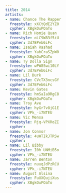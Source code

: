 ```yaml
---
title: 2014
artists:
- name: Chance The Rapper
  freestyle: xXCtQdE2YZ0
  cypher: XBgkOuPOaTo
- name: Rich Homie Quan
  freestyle: oLC9W83f5iU
  cypher: 3d7EPeb6iFc
- name: Isaiah Rashad
  freestyle: YabCraSZpW0
  cypher: XBgkOuPOaTo
- name: Ty Dolla Sign
  freestyle: wPW8Swi10LY
  cypher: 3d7EPeb6iFc
- name: Lil Durk
  freestyle: CVcTX3ncsGY
  cypher: 3d7EPeb6iFc
- name: Kevin Gates
  freestyle: hmSaIa9RgC8
  cypher: XBgkOuPOaTo
- name: Troy Ave
  freestyle: hyGr7v8jG1E
  cypher: VPk_-i7NTEU
- name: Vic Mensa
  freestyle: Rjq-VPXRoZI
  cypher:
- name: Jon Connor
  freestyle: 4uWTIkJTRSw
  cypher:
- name: Lil Bibby
  freestyle: I0h_UNMiB5o
  cypher: VPk_-i7NTEU
- name: Jarren Benton
  freestyle: nuuqJdPzRCU
  cypher: VPk_-i7NTEU  
- name: August Alsina
  freestyle: FuUXQujiXus
  cypher: XBgkOuPOaTo  
---
```

